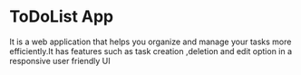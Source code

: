 # ToDoList App 
It is a web application that helps you organize and manage your tasks
more efficiently.It has features such as task
creation ,deletion and edit option in a responsive user friendly UI
